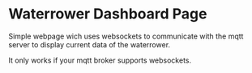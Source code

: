 # Waterrower Dashboard Page


Simple webpage wich uses websockets to communicate with the mqtt
server to display current data of the waterrower.

It only works if your mqtt broker supports websockets.